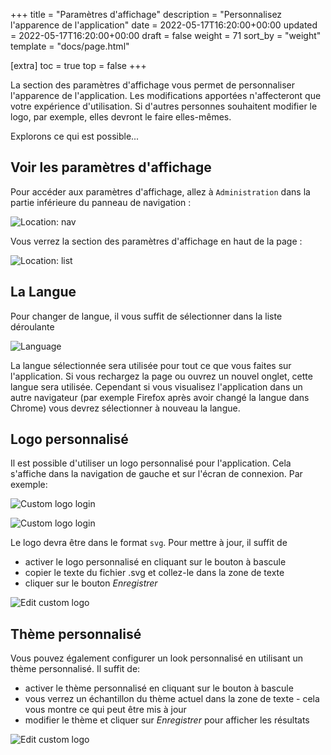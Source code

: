 +++
title = "Paramètres d'affichage"
description = "Personnalisez l'apparence de l'application"
date = 2022-05-17T16:20:00+00:00
updated = 2022-05-17T16:20:00+00:00
draft = false
weight = 71
sort_by = "weight"
template = "docs/page.html"

[extra]
toc = true
top = false
+++

La section des paramètres d'affichage vous permet de personnaliser l'apparence de l'application. Les modifications apportées n'affecteront que votre expérience d'utilisation. Si d'autres personnes souhaitent modifier le logo, par exemple, elles devront le faire elles-mêmes.

Explorons ce qui est possible...

## Voir les paramètres d'affichage

Pour accéder aux paramètres d'affichage, allez à `Administration` dans la partie inférieure du panneau de navigation :

![Location: nav](/docs/settings/images/admin_nav_fr.png)

Vous verrez la section des paramètres d'affichage en haut de la page :

![Location: list](/docs/settings/images/display_settings_fr.png)

## La Langue

Pour changer de langue, il vous suffit de sélectionner dans la liste déroulante

![Language](/docs/settings/images/change_language_fr.png)

La langue sélectionnée sera utilisée pour tout ce que vous faites sur l'application. Si vous rechargez la page ou ouvrez un nouvel onglet, cette langue sera utilisée. Cependant si vous visualisez l'application dans un autre navigateur (par exemple Firefox après avoir changé la langue dans Chrome) vous devrez sélectionner à nouveau la langue.

## Logo personnalisé

Il est possible d'utiliser un logo personnalisé pour l'application. Cela s'affiche dans la navigation de gauche et sur l'écran de connexion. Par exemple:

![Custom logo login](/docs/settings/images/custom_logo_login.png)

![Custom logo login](/docs/settings/images/custom_logo_nav.png)

Le logo devra être dans le format `svg`. Pour mettre à jour, il suffit de

- activer le logo personnalisé en cliquant sur le bouton à bascule
- copier le texte du fichier .svg et collez-le dans la zone de texte
- cliquer sur le bouton _Enregistrer_

![Edit custom logo](/docs/settings/images/edit_logo.png)

## Thème personnalisé

Vous pouvez également configurer un look personnalisé en utilisant un thème personnalisé. Il suffit de:

- activer le thème personnalisé en cliquant sur le bouton à bascule
- vous verrez un échantillon du thème actuel dans la zone de texte - cela vous montre ce qui peut être mis à jour
- modifier le thème et cliquer sur _Enregistrer_ pour afficher les résultats

![Edit custom logo](/docs/settings/images/edit_theme.png)
